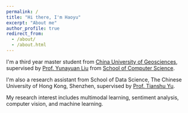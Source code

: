 ```yaml
---
permalink: /
title: "Hi there, I'm Haoyu"
excerpt: "About me"
author_profile: true
redirect_from: 
  - /about/
  - /about.html
---
```


I'm a third year master student from [China University of Geosciences](https://www.cug.edu.cn/), supervised by [Prof. Yunayuan Liu](https://cvlab-liuyuanyuan.github.io/) from [School of Computer Science](https://cs.cug.edu.cn/). 

I'm also a research assistant from School of Data Science, The Chinese University of Hong Kong, Shenzhen, supervised by [Prof. Tianshu Yu](https://mypage.cuhk.edu.cn/academics/yutianshu/). 

My research interest includes multimodal learning, sentiment analysis, computer vision, and machine learning.

<!-- You can find my CV here: [Haoyu's Curriculum Vitae](../assets/Curriculum_Vitae.pdf). -->

<!-- [Email](mailto:zhanghaoyu@cug.edu.cn) -->

<!-- / [Github](https://github.com/Haoyu-ha) -->
